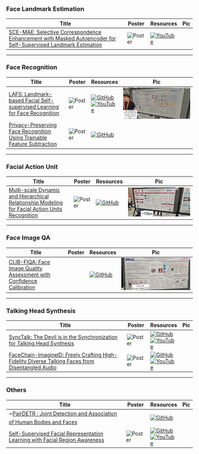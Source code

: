 ### Face Landmark Estimation
|Title|Poster|Resources|Pic|
|------|------|------|------|
| [SCE-MAE: Selective Correspondence Enhancement with Masked Autoencoder for Self-Supervised Landmark Estimation](https://openaccess.thecvf.com/content/CVPR2024/html/Yin_SCE-MAE_Selective_Correspondence_Enhancement_with_Masked_Autoencoder_for_Self-Supervised_Landmark_CVPR_2024_paper.html) | ![Poster](https://cvpr.thecvf.com/media/PosterPDFs/CVPR%202024/30445.png?t=1715379396.8552032) | [![YouTube](https://img.shields.io/badge/YouTube-%23FF0000.svg?style=for-the-badge&logo=YouTube&logoColor=white)](https://www.youtube.com/watch?v=fd6Z4mRNJS4)

---

### Face Recognition
|Title|Poster|Resources|Pic|
|------|------|------|------|
| [LAFS: Landmark-based Facial Self-supervised Learning for Face Recognition](https://openaccess.thecvf.com/content/CVPR2024/html/Sun_LAFS_Landmark-based_Facial_Self-supervised_Learning_for_Face_Recognition_CVPR_2024_paper.html) | ![Poster](https://cvpr.thecvf.com/media/PosterPDFs/CVPR%202024/31233.png?t=1717342676.0451014) | [![GitHub](https://img.shields.io/github/stars/szlbiubiubiu/LAFS_CVPR2024?style=social)](https://github.com/szlbiubiubiu/LAFS_CVPR2024) <br> [![YouTube](https://img.shields.io/badge/YouTube-%23FF0000.svg?style=for-the-badge&logo=YouTube&logoColor=white)](https://www.youtube.com/watch?v=6uSlNjknAxM) | ![Pic](https://github.com/HeChengHui/CVPR2024/blob/main/Papers/Topics/Face/assets/WhatsApp%20Image%202024-07-03%20at%2012.54.24.jpeg)
| [Privacy-Preserving Face Recognition Using Trainable Feature Subtraction](https://openaccess.thecvf.com/content/CVPR2024/html/Mi_Privacy-Preserving_Face_Recognition_Using_Trainable_Feature_Subtraction_CVPR_2024_paper.html) | ![Poster](https://cvpr.thecvf.com/media/PosterPDFs/CVPR%202024/30804.png?t=1717337891.6986322) | [![GitHub](https://img.shields.io/github/stars/Tencent/TFace?style=social)](https://github.com/Tencent/TFace/tree/master/recognition/tasks/minusface) 

---

### Facial Action Unit
|Title|Poster|Resources|Pic|
|------|------|------|------|
| [Multi-scale Dynamic and Hierarchical Relationship Modeling for Facial Action Units Recognition](https://openaccess.thecvf.com/content/CVPR2024/html/Wang_Multi-scale_Dynamic_and_Hierarchical_Relationship_Modeling_for_Facial_Action_Units_CVPR_2024_paper.html) | ![Poster](https://cvpr.thecvf.com/media/PosterPDFs/CVPR%202024/29919.png?t=1717304508.975803) | [![GitHub](https://img.shields.io/github/stars/CVI-SZU/MDHR?style=social)](https://github.com/CVI-SZU/MDHR) | ![Pic](https://github.com/HeChengHui/CVPR2024/blob/main/Papers/Topics/Face/assets/WhatsApp%20Image%202024-07-03%20at%2011.03.19.jpeg)

---


### Face Image QA
|Title|Poster|Resources|Pic|
|------|------|------|------|
| [CLIB-FIQA: Face Image Quality Assessment with Confidence Calibration](https://openaccess.thecvf.com/content/CVPR2024/html/Ou_CLIB-FIQA_Face_Image_Quality_Assessment_with_Confidence_Calibration_CVPR_2024_paper.html) | | [![GitHub](https://img.shields.io/github/stars/oufuzhao/CLIB-FIQA?style=social)](https://github.com/oufuzhao/CLIB-FIQA) | ![Pic](https://github.com/HeChengHui/CVPR2024/blob/main/Papers/Topics/Face/assets/WhatsApp%20Image%202024-07-03%20at%2013.01.45.jpeg)

---

### Talking Head Synthesis
|Title|Poster|Resources|Pic|
|------|------|------|------|
| [SyncTalk: The Devil is in the Synchronization for Talking Head Synthesis](https://openaccess.thecvf.com/content/CVPR2024/html/Peng_SyncTalk_The_Devil_is_in_the_Synchronization_for_Talking_Head_CVPR_2024_paper.html) | ![Poster](https://github.com/HeChengHui/CVPR2024/blob/main/Papers/Topics/Face/assets/31254.png) | [![GitHub](https://img.shields.io/github/stars/ziqiaopeng/SyncTalk?style=social)](https://github.com/ziqiaopeng/SyncTalk) <br> [![YouTube](https://img.shields.io/badge/YouTube-%23FF0000.svg?style=for-the-badge&logo=YouTube&logoColor=white)](https://www.youtube.com/watch?v=j1TG2-qHDqE)
| [FaceChain-ImagineID: Freely Crafting High-Fidelity Diverse Talking Faces from Disentangled Audio](https://openaccess.thecvf.com/content/CVPR2024/html/Xu_FaceChain-ImagineID_Freely_Crafting_High-Fidelity_Diverse_Talking_Faces_from_Disentangled_Audio_CVPR_2024_paper.html) | ![Poster](https://cvpr.thecvf.com/media/PosterPDFs/CVPR%202024/29489.png?t=1717123658.1054597) | [![GitHub](https://img.shields.io/github/stars/modelscope/facechain?style=social)](https://github.com/modelscope/facechain/tree/v3.0.0) <br> [![YouTube](https://img.shields.io/badge/YouTube-%23FF0000.svg?style=for-the-badge&logo=YouTube&logoColor=white)](https://www.youtube.com/watch?v=q1gfVAoMNKs)

---

### Others
|Title|Poster|Resources|Pic|
|------|------|------|------|
| ⭐[PairDETR : Joint Detection and Association of Human Bodies and Faces](https://openaccess.thecvf.com/content/CVPR2024/papers/Ali_PairDETR__Joint_Detection_and_Association_of_Human_Bodies_and_CVPR_2024_paper.pdf) | | [![GitHub](https://img.shields.io/github/stars/mts-ai/pairdetr?style=social)](https://github.com/mts-ai/pairdetr) 
| [Self-Supervised Facial Representation Learning with Facial Region Awareness](https://openaccess.thecvf.com/content/CVPR2024/html/Gao_Self-Supervised_Facial_Representation_Learning_with_Facial_Region_Awareness_CVPR_2024_paper.html) | ![Poster](https://github.com/HeChengHui/CVPR2024/blob/main/Papers/Topics/Face/assets/30074.png) | [![GitHub](https://img.shields.io/github/stars/zaczgao/Facial_Region_Awareness?style=social)](https://github.com/zaczgao/Facial_Region_Awareness) <br> [![YouTube](https://img.shields.io/badge/YouTube-%23FF0000.svg?style=for-the-badge&logo=YouTube&logoColor=white)](https://www.youtube.com/watch?v=IjdFYD-X5UU)
